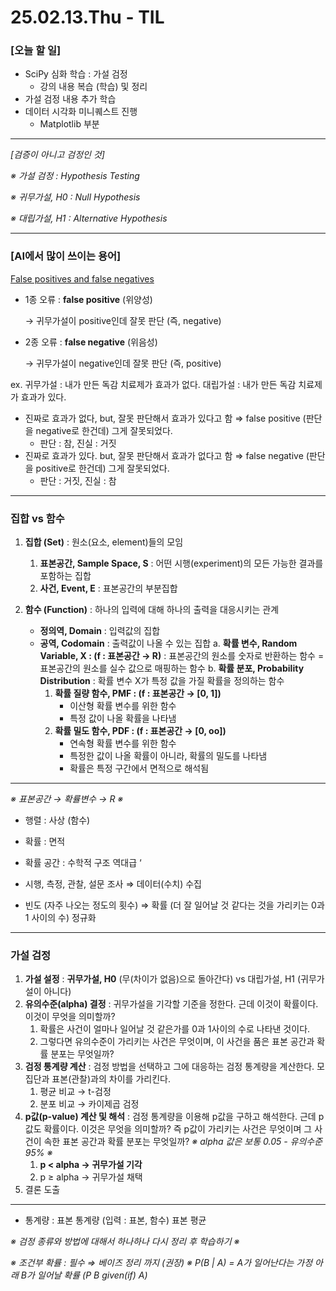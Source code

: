 # 25.02.13.Thu - TIL

### [오늘 할 일]

- SciPy 심화 학습 : 가설 검정
     - 강의 내용 복습 (학습) 및 정리
- 가설 검정 내용 추가 학습
- 데이터 시각화 미니퀘스트 진행
     - Matplotlib 부분 

---

*[검증이 아니고 검정인 것]*

*※ 가설 검정 : Hypothesis Testing*

*※ 귀무가설, H0 : Null Hypothesis*

*※ 대립가설, H1 : Alternative Hypothesis*

---

### [AI에서 많이 쓰이는 용어]

[False positives and false negatives](https://en.wikipedia.org/wiki/False_positives_and_false_negatives)



- 1종 오류 : **false positive** (위양성)
    
    → 귀무가설이 positive인데 잘못 판단 (즉, negative)
    
- 2종 오류 : **false negative** (위음성)
    
    → 귀무가설이 negative인데 잘못 판단 (즉, positive)
    

ex. 귀무가설 : 내가 만든 독감 치료제가 효과가 없다.
      대립가설 : 내가 만든 독감 치료제가 효과가 있다.

- 진짜로 효과가 없다, but, 잘못 판단해서 효과가 있다고 함 ⇒ false positive (판단을 negative로 한건데) 그게 잘못되었다.
    - 판단 : 참, 진실 : 거짓
- 진짜로 효과가 있다. but, 잘못 판단해서 효과가 없다고 함 ⇒ false negative (판단을 positive로 한건데) 그게 잘못되었다.
    - 판단 : 거짓, 진실 : 참

---

### 집합 vs 함수

1. **집합 (Set)** : 원소(요소, element)들의 모임
    1. **표본공간, Sample Space, S** 
    : 어떤 시행(experiment)의 모든 가능한 결과를 포함하는 집합 
    2. **사건, Event, E**
    : 표본공간의 부분집합 

2. **함수 (Function)** : 하나의 입력에 대해 하나의 출력을 대응시키는 관계 
     - **정의역, Domain** : 입력값의 집합
     - **공역, Codomain** : 출력값이 나올 수 있는 집합
    a. **확률 변수, Random Variable, X : (f : 표본공간 → R)**
       : 표본공간의 원소를 숫자로 반환하는 함수 = 표본공간의 원소를 실수 값으로 매핑하는 함수
    b. **확률 분포, Probability Distribution**
       : 확률 변수 X가 특정 값을 가질 확률을 정의하는 함수
        1) **확률 질량 함수, PMF : (f : 표본공간 → [0, 1])**
            - 이산형 확률 변수를 위한 함수
            - 특정 값이 나올 확률을 나타냄
        2) **확률 밀도 함수, PDF : (f : 표본공간 → [0, oo])**
            - 연속형 확률 변수를 위한 함수
            - 특정한 값이 나올 확률이 아니라, 확률의 밀도를 나타냄
            - 확률은 특정 구간에서 면적으로 해석됨

---

*※ 표본공간 → 확률변수 → R ※*

- 행렬 : 사상 (함수)
- 확률 : 면적
- 확률 공간 : 수학적 구조 역대급 ‘

- 시행, 측정, 관찰, 설문 조사 ⇒ 데이터(수치) 수집
- 빈도 (자주 나오는 정도의 횟수) ⇒ 확률 (더 잘 일어날 것 같다는 것을 가리키는 0과 1 사이의 수) 정규화

---

### 가설 검정

1. **가설 설정** 
   : **귀무가설, H0** (무(차이가 없음)으로 돌아간다) vs 대립가설, H1 (귀무가설이 아니다)
2. **유의수준(alpha) 결정**
   : 귀무가설을 기각할 기준을 정한다. 근데 이것이 확률이다. 이것이 무엇을 의미할까?
      1. 확률은 사건이 얼마나 일어날 것 같은가를 0과 1사이의 수로 나타낸 것이다.
      2. 그렇다면 유의수준이 가리키는 사건은 무엇이며, 이 사건을 품은 표본 공간과 확률 분포는 무엇일까?
3. **검정 통계량 계산**
   : 검정 방법을 선택하고 그에 대응하는 검정 통계량을 계산한다. 
   모집단과 표본(관찰)과의 차이를 가리킨다.
      1. 평균 비교 → t-검정
      2. 분포 비교 → 카이제곱 검정
4. **p값(p-value) 계산 및 해석**
   : 검정 통계량을 이용해 p값을 구하고 해석한다. 근데 p값도 확률이다. 
   이것은 무엇을 의미할까? 즉 p값이 가리키는 사건은 무엇이며 그 사건이 속한 표본 공간과 확률 분포는 무엇일까? 
      *※  alpha 값은 보통 0.05 - 유의수준 95% ※* 
      1. **p < alpha → 귀무가설 기각**
      2. p ≥ alpha → 귀무가설 채택
5. 결론 도출

---

- 통계량 : 표본 통계량 (입력 : 표본, 함수) 표본 평균

*※ 검정 종류와 방법에 대해서 하나하나 다시 정리 후 학습하기 ※* 

*※ 조건부 확률 : 필수 ⇒ 베이즈 정리 까지 (권장) ※
    P(B | A) = A가 일어난다는 가정 아래 B가 일어날 확률 (P B given(if) A)*
